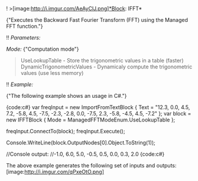 ! >[image:http://i.imgur.com/AeAyClJ.png]*Block: IFFT*

{"Executes the Backward Fast Fourier Transform (FFT) using the Managed FFT function."}

!! *Parameters:*

*Mode:* {"Computation mode"}
> UseLookupTable - Store the trigonometric values in a table (faster)
> DynamicTrigonometricValues - Dynamicaly compute the trigonometric values (use less memory)

!! *Example:*

{"The following example shows an usage in C#."}

{code:c#}
var freqInput = new ImportFromTextBlock { Text = "12.3, 0.0, 4.5, 7.2, -5.8, 4.5, -7.5, -2.3, -2.8, 0.0, -7.5, 2.3, -5.8, -4.5, 4.5, -7.2" };
var block = new IFFTBlock
{
    Mode = ManagedFFTModeEnum.UseLookupTable
};

freqInput.ConnectTo(block);
freqInput.Execute();

Console.WriteLine(block.OutputNodes[0].Object.ToString(1));

//Console output:
//-1.0, 6.0, 5.0, -0.5, 0.5, 0.0, 0.3, 2.0
{code:c#}

The above example generates the following set of inputs and outputs:
[image:http://i.imgur.com/qPxeOtO.png]

